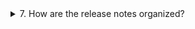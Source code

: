 <details>
   <summary>
      <span style="color: blue, font-weight: bold">7. How are the release notes organized?</span>
   </summary>



</details>